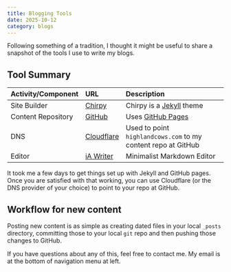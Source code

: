 ```yaml
---
title: Blogging Tools
date: 2025-10-12
category: blogs
---
```

Following something of a tradition, I thought it might be useful to share a snapshot of the tools I use to write my blogs.

## Tool Summary

| Activity/Component |  URL | Description |
|:--|:--|:--|
| Site Builder  | [Chirpy](https://chirpy.cotes.page) | Chirpy is a [Jekyll](https://jekyllrb.com) theme|
| Content Repository |  [GitHub](https://github.com/) | Uses  [GitHub Pages](https://docs.github.com/en/pages/getting-started-with-github-pages/what-is-github-pages#types-of-github-pages-sites) |
| DNS | [Cloudflare](https://www.cloudflare.com) | Used to point `highlandcows.com` to my content repo at GitHub |
| Editor | [iA Writer](https://ia.net/writer) | Minimalist Markdown Editor |

It took me a few days to get things set up with Jekyll and GitHub pages. Once you are satisfied with that working, you can use Cloudflare (or the DNS provider of your choice) to point to your repo at GitHub.

## Workflow for new content

Posting new content is as simple as creating dated files in your local `_posts` directory, committing those to your local `git` repo and then pushing those changes to GitHub.

If you have questions about any of this, feel free to contact me. My email is at the bottom of navigation menu at left.